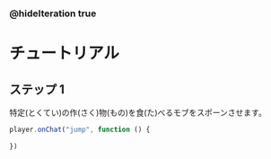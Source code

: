 ### @hideIteration true 

# チュートリアル

## ステップ 1
特定(とくてい)の作(さく)物(もの)を食(た)べるモブをスポーンさせます。

```javascript
player.onChat("jump", function () {
	
})
```